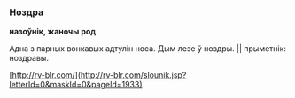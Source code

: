 ### Ноздра
**назоўнік, жаночы род**

Адна з парных вонкавых адтулін носа. Дым лезе ў ноздры. || прыметнік: ноздравы.

<a rel="author">[http://rv-blr.com/](http://rv-blr.com/slounik.jsp?letterId=0&maskId=0&pageId=1933)</a>
